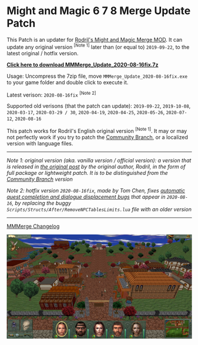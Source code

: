 # Might and Magic 6 7 8 Merge Update Patch

This Patch is an updater for [Rodril's Might and Magic Merge MOD](https://www.celestialheavens.com/forum/10/16657). It can update any original version <sup>[Note 1]</sup> later than (or equal to) `2019-09-22`, to the latest original / hotfix version.

[**Click here to download MMMerge_Update_2020-08-16fix.7z**](https://github.com/might-and-magic/mmmerge-update-patch/releases/download/2020-08-16fix/MMMerge_Update_2020-08-16fix.7z)

Usage: Uncompress the 7zip file, move `MMMerge_Update_2020-08-16fix.exe` to your game folder and double click to execute it.

Latest verison: `2020-08-16fix` <sup>[Note 2]</sup>

Supported old verisons (that the patch can update): `2019-09-22`, `2019-10-08`, `2020-03-17`, `2020-03-29 / 30`, `2020-04-19`, `2020-04-25`, `2020-05-26`, `2020-07-12`, `2020-08-16`

This patch works for Rodril's English original version <sup>[Note 1]</sup>. It may or may not perfectly work if you try to patch the [Community Branch](https://gitlab.com/templayer/mmmerge), or a localized version with language files.

<hr>

*Note 1: original version (aka. vanilla version / official version): a version that is released in [the original post](https://www.celestialheavens.com/forum/10/16657) by the original author, Rodril, in the form of full package or lightweight patch. It is to be distinguished from the [Community Branch](https://gitlab.com/templayer/mmmerge) version*

*Note 2: hotfix version `2020-08-16fix`, made by Tom Chen, fixes [automatic quest completion and dialogue displacement bugs](https://www.celestialheavens.com/forum/10/16657?start=5880#p382652) that appear in `2020-08-16`, by replacing the buggy `Scripts/Structs/After/RemoveNPCTablesLimits.lua` file with an older version*

<hr>

[MMMerge Changelog](https://github.com/might-and-magic/mmmerge-update-patch/blob/master/changelog.md)

<p align="center">
<img src="https://github.com/might-and-magic/mmmerge-update-patch/raw/master/screenshot.jpg" alt="Might and Magic 6 7 8 Merge screenshot" title="Might and Magic 6 7 8 Merge screenshot">
</p>
